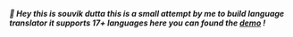 ***👋 Hey this is souvik dutta this is a small attempt by me to build language translator it supports 17+ languages here you can found the [demo](https://vibrant-easley-bdb8f9.netlify.app/) !*** 

